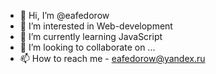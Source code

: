 - 👋 Hi, I’m @eafedorow
- 👀 I’m interested in Web-development
- 🌱 I’m currently learning JavaScript
- 💞️ I’m looking to collaborate on ...
- 📫 How to reach me - eafedorow@yandex.ru

<!---
eafedorow/eafedorow is a ✨ special ✨ repository because its `README.md` (this file) appears on your GitHub profile.
You can click the Preview link to take a look at your changes.
--->
